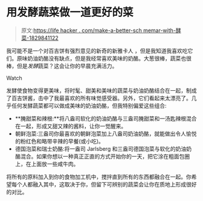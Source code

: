 # 用发酵蔬菜做一道更好的菜

> 原文:[https://life hacker . com/make-a-better-sch memar-with-酵菜-1829841122](https://lifehacker.com/make-a-better-schmear-with-fermented-vegetables-1829841122)

我可能不是一个对百吉饼有强烈意见的新奇的新雅卡人 ，但是我知道我喜欢吃它们。原味奶油奶酪没有缺点，但是我经常喜欢美味的奶酪。大葱很棒，蔬菜也很棒，但是*发酵*蔬菜？这会让你的早晨充满活力。

Watch

发酵使食物变得更美味，将时髦、甜美和美味的蔬菜与奶油奶酪结合在一起，制成了百吉饼酱，击中了我最喜欢的所有味觉感受器。另外，它们看起来太漂亮了。几乎任何发酵蔬菜都可以做成美味的奶油奶酪，但我特别偏爱这些组合:

*   **腌甜菜和辣根:**将八盎司软化的奶油奶酪与三盎司腌甜菜和一汤匙辣根混合在一起，形成又甜又辣的酱料，让你一觉醒来。
*   朝鲜泡菜:三盎司你最喜欢的朝鲜泡菜加上八盎司奶油奶酪，就能做出令人愉悦的粉红色和略带辛辣的早餐(或小吃)。
*   德国泡菜和瑞士奶酪:将一盎司 Jarlsberg 和三盎司德国泡菜与软化的奶油奶酪混合。如果你想以一种真正正直的方式开始你的一天，把它涂在粗面包圈上，在上面放一些咸牛肉。

将所有的原料加入到你的食物加工机中，搅拌直到所有的东西都融合在一起。你希望每个人都融入其中，这取决于你，但留下可辨别的蔬菜会让你在质地上形成很好的对比。